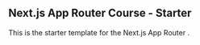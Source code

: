 ## Next.js App Router Course - Starter

This is the starter template for the Next.js App Router .


